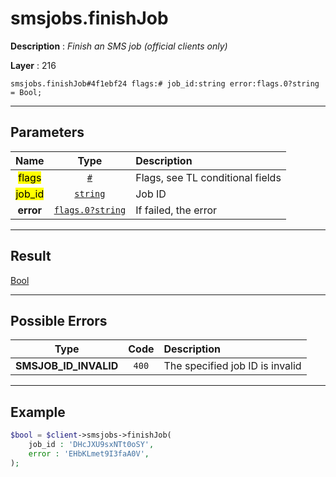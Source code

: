 # smsjobs.finishJob

**Description** : *Finish an SMS job \(official clients only\)*

**Layer** : 216

```tl
smsjobs.finishJob#4f1ebf24 flags:# job_id:string error:flags.0?string = Bool;
```

---

## Parameters

| Name | Type | Description |
| :---: | :---: | :--- |
| <mark>flags</mark> | [`#`](type/#) | Flags, see TL conditional fields |
| <mark>job_id</mark> | [`string`](type/string) | Job ID |
| **error** | [`flags.0?string`](type/string) | If failed, the error |

---

## Result

[Bool](type/Bool)

---

## Possible Errors

| Type | Code | Description |
| :---: | :---: | :--- |
| **SMSJOB_ID_INVALID** | `400` | The specified job ID is invalid |

---

## Example

```php
$bool = $client->smsjobs->finishJob(
	job_id : 'DHcJXU9sxNTt0oSY',
	error : 'EHbKLmet9I3faA0V',
);
```